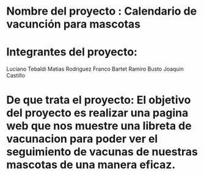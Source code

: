 # Nombre del proyecto : Calendario de vacunción para mascotas   

# Integrantes del proyecto:
Luciano Tebaldi
Matias Rodriguez 
Franco Bartet 
Ramiro Busto
Joaquin Castillo 

# De que trata el proyecto: El objetivo del proyecto es realizar una pagina web que nos muestre una libreta de vacunacion para poder ver el seguimiento de vacunas de nuestras mascotas de una manera eficaz.
